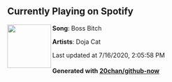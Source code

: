 ## Currently Playing on Spotify

[<img align="left" width="100" src="https://i.scdn.co/image/ab67616d00001e0210356a0e81371e6644cb1371">](https://open.spotify.com/album/4pmyFpGicLLIgNPc1TQXKc)

**Song**: Boss Bitch

**Artists**: Doja Cat

Last updated at 7/16/2020, 2:05:58 PM

#### Generated with [20chan/github-now](https://github.com/20chan/github-now)